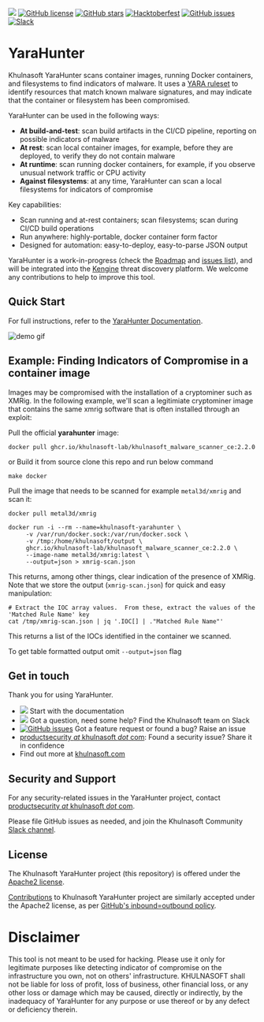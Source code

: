 [<img src="https://img.shields.io/badge/documentation-read-green">](https://docs.khulnasoft.com/yarahunter/)
[![GitHub license](https://img.shields.io/github/license/khulnasoft-lab/YaraHunter)](https://github.com/khulnasoft-lab/YaraHunter/blob/master/LICENSE)
[![GitHub stars](https://img.shields.io/github/stars/khulnasoft-lab/YaraHunter)](https://github.com/khulnasoft-lab/YaraHunter/stargazers)
[![Hacktoberfest](https://img.shields.io/github/hacktoberfest/2022/khulnasoft-lab/YaraHunter)](https://github.com/khulnasoft-lab/YaraHunter/issues)
[![GitHub issues](https://img.shields.io/github/issues/khulnasoft-lab/YaraHunter)](https://github.com/khulnasoft-lab/YaraHunter/issues)
[![Slack](https://img.shields.io/badge/slack-@khulnasoft-blue.svg?logo=slack)](https://join.slack.com/t/khulnasoft/shared_invite/zt-podmzle9-5X~qYx8wMaLt9bGWwkSdgQ)

# YaraHunter

Khulnasoft YaraHunter scans container images, running Docker containers, and filesystems to find indicators of malware. It uses a [YARA ruleset](https://github.com/khulnasoft-lab/yara-rules) to identify resources that match known malware signatures, and may indicate that the container or filesystem has been compromised.

YaraHunter can be used in the following ways:

- **At build-and-test**: scan build artifacts in the CI/CD pipeline, reporting on possible indicators of malware
- **At rest**: scan local container images, for example, before they are deployed, to verify they do not contain malware
- **At runtime**: scan running docker containers, for example, if you observe unusual network traffic or CPU activity
- **Against filesystems**: at any time, YaraHunter can scan a local filesystems for indicators of compromise

Key capabilities:

- Scan running and at-rest containers; scan filesystems; scan during CI/CD build operations
- Run anywhere: highly-portable, docker container form factor
- Designed for automation: easy-to-deploy, easy-to-parse JSON output

YaraHunter is a work-in-progress (check the [Roadmap](https://github.com/khulnasoft-lab/YaraHunter/projects) and [issues list](issues)), and will be integrated into the [Kengine](https://github.com/khulnasoft/Kengine) threat discovery platform. We welcome any contributions to help to improve this tool.

## Quick Start

For full instructions, refer to the [YaraHunter Documentation](https://docs.khulnasoft.com/docs/yarahunter/).

![demo gif](demo.gif)

## Example: Finding Indicators of Compromise in a container image

Images may be compromised with the installation of a cryptominer such as XMRig. In the following example, we'll scan a legitimiate cryptominer image that contains the same xmrig software that is often installed through an exploit:

Pull the official **yarahunter** image:

```
docker pull ghcr.io/khulnasoft-lab/khulnasoft_malware_scanner_ce:2.2.0
```

or Build it from source clone this repo and run below command
```
make docker
```

Pull the image that needs to be scanned for example `metal3d/xmrig` and scan it:

```
docker pull metal3d/xmrig

docker run -i --rm --name=khulnasoft-yarahunter \
     -v /var/run/docker.sock:/var/run/docker.sock \
     -v /tmp:/home/khulnasoft/output \
     ghcr.io/khulnasoft-lab/khulnasoft_malware_scanner_ce:2.2.0 \
     --image-name metal3d/xmrig:latest \
     --output=json > xmrig-scan.json
```

This returns, among other things, clear indication of the presence of XMRig. Note that we store the output (`xmrig-scan.json`) for quick and easy manipulation:

```
# Extract the IOC array values.  From these, extract the values of the 'Matched Rule Name' key
cat /tmp/xmrig-scan.json | jq '.IOC[] | ."Matched Rule Name"'
```

This returns a list of the IOCs identified in the container we scanned.

To get table formatted output omit `--output=json` flag

## Get in touch

Thank you for using YaraHunter.

- [<img src="https://img.shields.io/badge/documentation-read-green">](https://docs.khulnasoft.com/docs/yarahunter/) Start with the documentation
- [<img src="https://img.shields.io/badge/slack-@khulnasoft-blue.svg?logo=slack">](https://join.slack.com/t/khulnasoft/shared_invite/zt-podmzle9-5X~qYx8wMaLt9bGWwkSdgQ) Got a question, need some help? Find the Khulnasoft team on Slack
- [![GitHub issues](https://img.shields.io/github/issues/khulnasoft-lab/YaraHunter)](https://github.com/khulnasoft-lab/YaraHunter/issues) Got a feature request or found a bug? Raise an issue
- [productsecurity _at_ khulnasoft _dot_ com](SECURITY.md): Found a security issue? Share it in confidence
- Find out more at [khulnasoft.com](https://khulnasoft.com/)

## Security and Support

For any security-related issues in the YaraHunter project, contact [productsecurity _at_ khulnasoft _dot_ com](SECURITY.md).

Please file GitHub issues as needed, and join the Khulnasoft Community [Slack channel](https://join.slack.com/t/khulnasoft/shared_invite/zt-podmzle9-5X~qYx8wMaLt9bGWwkSdgQ).

## License

The Khulnasoft YaraHunter project (this repository) is offered under the [Apache2 license](https://www.apache.org/licenses/LICENSE-2.0).

[Contributions](CONTRIBUTING.md) to Khulnasoft YaraHunter project are similarly accepted under the Apache2 license, as per [GitHub's inbound=outbound policy](https://docs.github.com/en/github/site-policy/github-terms-of-service#6-contributions-under-repository-license).

# Disclaimer

This tool is not meant to be used for hacking. Please use it only for legitimate purposes like detecting indicator of compromise on the infrastructure you own, not on others' infrastructure. KHULNASOFT shall not be liable for loss of profit, loss of business, other financial loss, or any other loss or damage which may be caused, directly or indirectly, by the inadequacy of YaraHunter for any purpose or use thereof or by any defect or deficiency therein.
